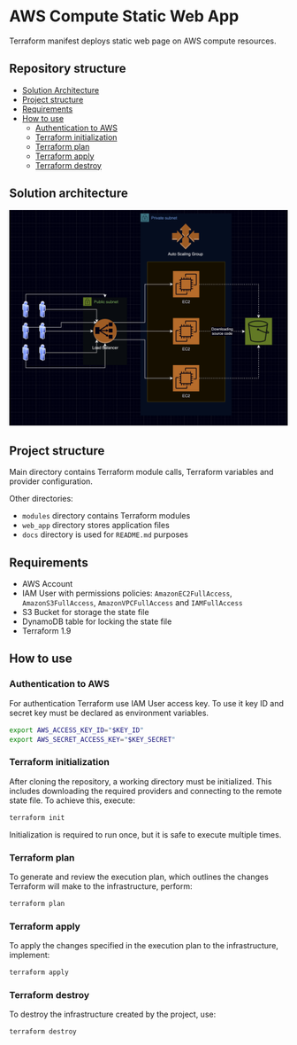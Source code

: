 # AWS Compute Static Web App

Terraform manifest deploys static web page on AWS compute resources.

## Repository structure

- [Solution Architecture](#solution-architecture)
- [Project structure](#project-structure)
- [Requirements](#requirements)
- [How to use](#how-to-use)
  - [Authentication to AWS](#authentication-to-aws)
  - [Terraform initialization](#terraform-initialization)
  - [Terraform plan](#terraform-plan)
  - [Terraform apply](#terraform-apply)
  - [Terraform destroy](#terraform-destroy)

## Solution architecture

![architecture](./docs/architecture.png)

## Project structure

Main directory contains Terraform module calls, Terraform variables and provider configuration.

Other directories:

- `modules` directory contains Terraform modules
- `web_app` directory stores application files
- `docs` directory is used for `README.md` purposes

## Requirements

- AWS Account
- IAM User with permissions policies: `AmazonEC2FullAccess`, `AmazonS3FullAccess`, `AmazonVPCFullAccess` and `IAMFullAccess`
- S3 Bucket for storage the state file
- DynamoDB table for locking the state file
- Terraform 1.9

## How to use

### Authentication to AWS

For authentication Terraform use IAM User access key. To use it key ID and secret key must be declared as environment variables.

```bash
export AWS_ACCESS_KEY_ID="$KEY_ID"
export AWS_SECRET_ACCESS_KEY="$KEY_SECRET"
```

### Terraform initialization

After cloning the repository, a working directory must be initialized. This includes downloading the required providers and connecting to the remote state file. To achieve this, execute:

```bash
terraform init
```

Initialization is required to run once, but it is safe to execute multiple times.

### Terraform plan

To generate and review the execution plan, which outlines the changes Terraform will make to the infrastructure, perform:

```bash
terraform plan
```

### Terraform apply

To apply the changes specified in the execution plan to the infrastructure, implement:

```bash
terraform apply
```

### Terraform destroy

To destroy the infrastructure created by the project, use:

```bash
terraform destroy
```

